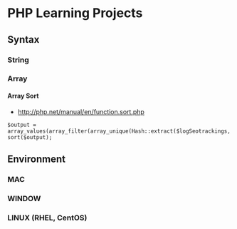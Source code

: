 # PHP Learning Projects

## Syntax

### String

### Array 

#### Array Sort
- http://php.net/manual/en/function.sort.php
```
$output = array_values(array_filter(array_unique(Hash::extract($logSeotrackings,'{n}.LogSeotracking.seotracking_category_id')));
sort($output);
```

## Environment

### MAC

### WINDOW

### LINUX (RHEL, CentOS)
